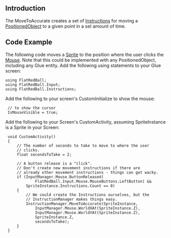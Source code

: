 ## Introduction

The MoveToAccurate creates a set of [Instructions](/frb/docs/index.php?title=FlatRedBall.Instructions.Instruction "FlatRedBall.Instructions.Instruction") for moving a [PositionedObject](/frb/docs/index.php?title=FlatRedBall.PositionedObject "FlatRedBall.PositionedObject") to a given point in a set amount of time.

## Code Example

The following code moves a [Sprite](/frb/docs/index.php?title=FlatRedBall.Sprite "FlatRedBall.Sprite") to the position where the user clicks the [Mouse](/frb/docs/index.php?title=FlatRedBall.Input.Mouse "FlatRedBall.Input.Mouse"). Note that this could be implemented with any PositionedObject, including any Glue entity. Add the following using statements to your Glue screen:

    using FlatRedBall;
    using FlatRedBall.Input;
    using FlatRedBall.Instructions;

Add the following to your screen's CustomInitialize to show the mouse:

     // to show the cursor
     IsMouseVisible = true;

Add the following to your Screen's CustomActivity, assuming SpriteInstance is a Sprite in your Screen:

``` lang:c#
 void CustomActivity()
 {
     // The number of seconds to take to move to where the user
     // clicks.
     float secondsToTake = 2;

     // A button release is a "click".
     // Don't create new movement instructions if there are
     // already other movement instructions - things can get wacky.
     if (InputManager.Mouse.ButtonReleased(
             FlatRedBall.Input.Mouse.MouseButtons.LeftButton) &&
         SpriteInstance.Instructions.Count == 0)
     {
         // We could create the Instructions ourselves, but the
         // InstructionManager makes things easy.
         InstructionManager.MoveToAccurate(SpriteInstance,
             InputManager.Mouse.WorldXAt(SpriteInstance.Z),
             InputManager.Mouse.WorldYAt(SpriteInstance.Z),
             SpriteInstance.Z,
             secondsToTake);
     }
 }
```
